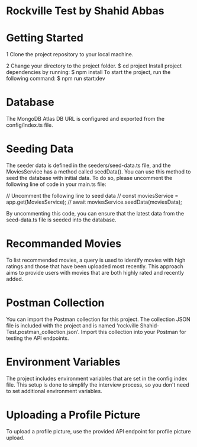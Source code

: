 # Rockville Test by Shahid Abbas

# Getting Started

1 Clone the project repository to your local machine.

2 Change your directory to the project folder.
$ cd project
Install project dependencies by running:
$ npm install
To start the project, run the following command:
$ npm run start:dev

# Database

The MongoDB Atlas DB URL is configured and exported from the config/index.ts file.

# Seeding Data

The seeder data is defined in the seeders/seed-data.ts file, and the MoviesService has a method called seedData(). You can use this method to seed the database with initial data. To do so, please uncomment the following line of code in your main.ts file:

// Uncomment the following line to seed data
// const moviesService = app.get(MoviesService);
// await moviesService.seedData(moviesData);

By uncommenting this code, you can ensure that the latest data from the seed-data.ts file is seeded into the database.

# Recommanded Movies

To list recommended movies, a query is used to identify movies with high ratings and those that have been uploaded most recently. This approach aims to provide users with movies that are both highly rated and recently added.

# Postman Collection

You can import the Postman collection for this project. The collection JSON file is included with the project and is named 'rockville Shahid-Test.postman_collection.json'. Import this collection into your Postman for testing the API endpoints.

# Environment Variables

The project includes environment variables that are set in the config index file. This setup is done to simplify the interview process, so you don't need to set additional environment variables.

# Uploading a Profile Picture

To upload a profile picture, use the provided API endpoint for profile picture upload.
